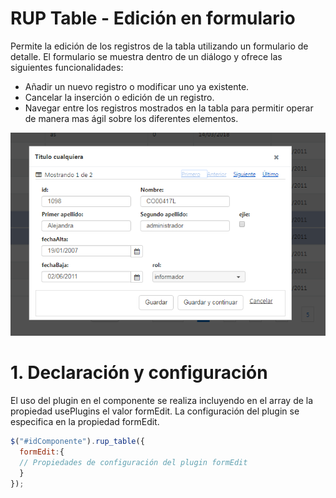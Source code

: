 # RUP Table - Edición en formulario

Permite la edición de los registros de la tabla utilizando un formulario de detalle. El formulario se muestra
dentro de un diálogo y ofrece las siguientes funcionalidades:

* Añadir un nuevo registro o modificar uno ya existente.
* Cancelar la inserción o edición de un registro.
* Navegar entre los registros mostrados en la tabla para permitir operar de manera mas ágil sobre los diferentes elementos.

![Imagen 1](img/rup.table.formEdit_1.png)

# 1. Declaración y configuración

El uso del plugin en el componente se realiza incluyendo en el array de la propiedad usePlugins el valor formEdit. La configuración del plugin se especifica en la propiedad formEdit.

```js
$("#idComponente").rup_table({
  formEdit:{
  // Propiedades de configuración del plugin formEdit
  }
});
```
